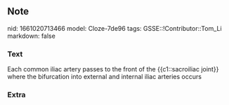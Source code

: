 ## Note
nid: 1661020713466
model: Cloze-7de96
tags: GSSE::!Contributor::Tom_Li
markdown: false

### Text
<div>
  Each common iliac artery passes to the front of the
  {{c1::sacroiliac joint}} where the bifurcation into external and
  internal iliac arteries occurs
</div>

### Extra

